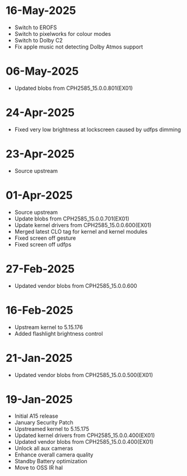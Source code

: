 # 16-May-2025
- Switch to EROFS
- Switch to pixelworks for colour modes
- Switch to Dolby C2
- Fix apple music not detecting Dolby Atmos support

# 06-May-2025
- Updated blobs from CPH2585_15.0.0.801(EX01)

# 24-Apr-2025
- Fixed very low brightness at lockscreen caused by udfps dimming

# 23-Apr-2025
- Source upstream

# 01-Apr-2025
- Source upstream
- Update blobs from CPH2585_15.0.0.701(EX01)
- Update kernel drivers from CPH2585_15.0.0.600(EX01)
- Merged latest CLO tag for kernel and kernel modules
- Fixed screen off gesture
- Fixed screen off udfps

# 27-Feb-2025
- Updated vendor blobs from CPH2585_15.0.0.600

# 16-Feb-2025
- Upstream kernel to 5.15.176
- Added flashlight brightness control

# 21-Jan-2025
- Updated vendor blobs from CPH2585_15.0.0.500(EX01)

# 19-Jan-2025
- Initial A15 release
- January Security Patch
- Upstreamed kernel to 5.15.175
- Updated kernel drivers from CPH2585_15.0.0.400(EX01)
- Updated vendor blobs from CPH2585_15.0.0.400(EX01)
- Unlock all aux cameras
- Enhance overall camera quality
- Standby Battery optimization
- Move to OSS IR hal

